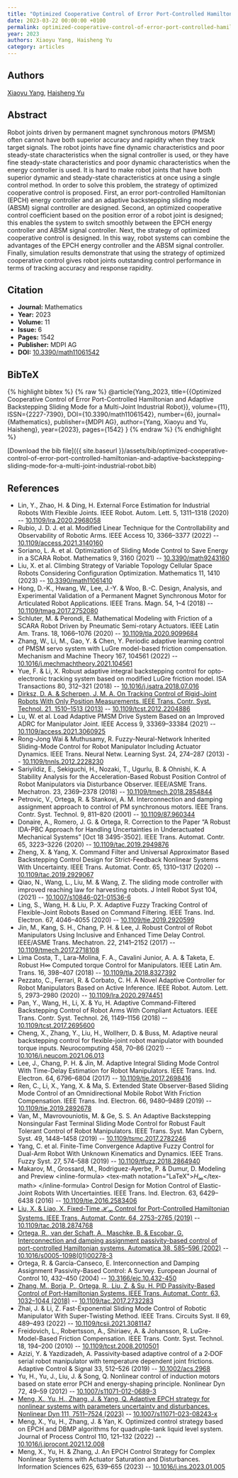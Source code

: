 ```yaml
---
title: "Optimized Cooperative Control of Error Port-Controlled Hamiltonian and Adaptive Backstepping Sliding Mode for a Multi-Joint Industrial Robot"
date: 2023-03-22 00:00:00 +0100
permalink: optimized-cooperative-control-of-error-port-controlled-hamiltonian-and-adaptive-backstepping-sliding-mode-for-a-multi-joint-industrial-robot
year: 2023
authors: Xiaoyu Yang, Haisheng Yu
category: articles
---
```

 
## Authors
[Xiaoyu Yang](authors/xiaoyu-yang), [Haisheng Yu](authors/haisheng-yu)
 
## Abstract
Robot joints driven by permanent magnet synchronous motors (PMSM) often cannot have both superior accuracy and rapidity when they track target signals. The robot joints have fine dynamic characteristics and poor steady-state characteristics when the signal controller is used, or they have fine steady-state characteristics and poor dynamic characteristics when the energy controller is used. It is hard to make robot joints that have both superior dynamic and steady-state characteristics at once using a single control method. In order to solve this problem, the strategy of optimized cooperative control is proposed. First, an error port-controlled Hamiltonian (EPCH) energy controller and an adaptive backstepping sliding mode (ABSM) signal controller are designed. Second, an optimized cooperative control coefficient based on the position error of a robot joint is designed; this enables the system to switch smoothly between the EPCH energy controller and ABSM signal controller. Next, the strategy of optimized cooperative control is designed. In this way, robot systems can combine the advantages of the EPCH energy controller and the ABSM signal controller. Finally, simulation results demonstrate that using the strategy of optimized cooperative control gives robot joints outstanding control performance in terms of tracking accuracy and response rapidity.
 
## Citation
- **Journal:** Mathematics
- **Year:** 2023
- **Volume:** 11
- **Issue:** 6
- **Pages:** 1542
- **Publisher:** MDPI AG
- **DOI:** [10.3390/math11061542](https://doi.org/10.3390/math11061542)
 
## BibTeX
{% highlight bibtex %}
{% raw %}
@article{Yang_2023,
  title={{Optimized Cooperative Control of Error Port-Controlled Hamiltonian and Adaptive Backstepping Sliding Mode for a Multi-Joint Industrial Robot}},
  volume={11},
  ISSN={2227-7390},
  DOI={10.3390/math11061542},
  number={6},
  journal={Mathematics},
  publisher={MDPI AG},
  author={Yang, Xiaoyu and Yu, Haisheng},
  year={2023},
  pages={1542}
}
{% endraw %}
{% endhighlight %}
 
[Download the bib file]({{ site.baseurl }}/assets/bib/optimized-cooperative-control-of-error-port-controlled-hamiltonian-and-adaptive-backstepping-sliding-mode-for-a-multi-joint-industrial-robot.bib)
 
## References
- Lin, Y., Zhao, H. & Ding, H. External Force Estimation for Industrial Robots With Flexible Joints. IEEE Robot. Autom. Lett. 5, 1311–1318 (2020) -- [10.1109/lra.2020.2968058](https://doi.org/10.1109/lra.2020.2968058)
- Rubio, J. D. J. et al. Modified Linear Technique for the Controllability and Observability of Robotic Arms. IEEE Access 10, 3366–3377 (2022) -- [10.1109/access.2021.3140160](https://doi.org/10.1109/access.2021.3140160)
- Soriano, L. A. et al. Optimization of Sliding Mode Control to Save Energy in a SCARA Robot. Mathematics 9, 3160 (2021) -- [10.3390/math9243160](https://doi.org/10.3390/math9243160)
- Liu, X. et al. Climbing Strategy of Variable Topology Cellular Space Robots Considering Configuration Optimization. Mathematics 11, 1410 (2023) -- [10.3390/math11061410](https://doi.org/10.3390/math11061410)
- Hong, D.-K., Hwang, W., Lee, J.-Y. & Woo, B.-C. Design, Analysis, and Experimental Validation of a Permanent Magnet Synchronous Motor for Articulated Robot Applications. IEEE Trans. Magn. 54, 1–4 (2018) -- [10.1109/tmag.2017.2752080](https://doi.org/10.1109/tmag.2017.2752080)
- Schluter, M. & Perondi, E. Mathematical Modeling with Friction of a SCARA Robot Driven by Pneumatic Semi-rotary Actuators. IEEE Latin Am. Trans. 18, 1066–1076 (2020) -- [10.1109/tla.2020.9099684](https://doi.org/10.1109/tla.2020.9099684)
- Zhang, W., Li, M., Gao, Y. & Chen, Y. Periodic adaptive learning control of PMSM servo system with LuGre model-based friction compensation. Mechanism and Machine Theory 167, 104561 (2022) -- [10.1016/j.mechmachtheory.2021.104561](https://doi.org/10.1016/j.mechmachtheory.2021.104561)
- Yue, F. & Li, X. Robust adaptive integral backstepping control for opto-electronic tracking system based on modified LuGre friction model. ISA Transactions 80, 312–321 (2018) -- [10.1016/j.isatra.2018.07.016](https://doi.org/10.1016/j.isatra.2018.07.016)
- [Dirksz, D. A. & Scherpen, J. M. A. On Tracking Control of Rigid-Joint Robots With Only Position Measurements. IEEE Trans. Contr. Syst. Technol. 21, 1510–1513 (2013)](on-tracking-control-of-rigid-joint-robots-with-only-position-measurements) -- [10.1109/tcst.2012.2204886](https://doi.org/10.1109/tcst.2012.2204886)
- Lu, W. et al. Load Adaptive PMSM Drive System Based on an Improved ADRC for Manipulator Joint. IEEE Access 9, 33369–33384 (2021) -- [10.1109/access.2021.3060925](https://doi.org/10.1109/access.2021.3060925)
- Rong-Jong Wai & Muthusamy, R. Fuzzy-Neural-Network Inherited Sliding-Mode Control for Robot Manipulator Including Actuator Dynamics. IEEE Trans. Neural Netw. Learning Syst. 24, 274–287 (2013) -- [10.1109/tnnls.2012.2228230](https://doi.org/10.1109/tnnls.2012.2228230)
- Sariyildiz, E., Sekiguchi, H., Nozaki, T., Ugurlu, B. & Ohnishi, K. A Stability Analysis for the Acceleration-Based Robust Position Control of Robot Manipulators via Disturbance Observer. IEEE/ASME Trans. Mechatron. 23, 2369–2378 (2018) -- [10.1109/tmech.2018.2854844](https://doi.org/10.1109/tmech.2018.2854844)
- Petrovic, V., Ortega, R. & Stankovi, A. M. Interconnection and damping assignment approach to control of PM synchronous motors. IEEE Trans. Contr. Syst. Technol. 9, 811–820 (2001) -- [10.1109/87.960344](https://doi.org/10.1109/87.960344)
- Donaire, A., Romero, J. G. & Ortega, R. Correction to the Paper “A Robust IDA-PBC Approach for Handling Uncertainties in Underactuated Mechanical Systems” [Oct 18 3495-3502]. IEEE Trans. Automat. Contr. 65, 3223–3226 (2020) -- [10.1109/tac.2019.2949876](https://doi.org/10.1109/tac.2019.2949876)
- Zheng, X. & Yang, X. Command Filter and Universal Approximator Based Backstepping Control Design for Strict-Feedback Nonlinear Systems With Uncertainty. IEEE Trans. Automat. Contr. 65, 1310–1317 (2020) -- [10.1109/tac.2019.2929067](https://doi.org/10.1109/tac.2019.2929067)
- Qiao, N., Wang, L., Liu, M. & Wang, Z. The sliding mode controller with improved reaching law for harvesting robots. J Intell Robot Syst 104, (2021) -- [10.1007/s10846-021-01536-6](https://doi.org/10.1007/s10846-021-01536-6)
- Ling, S., Wang, H. & Liu, P. X. Adaptive Fuzzy Tracking Control of Flexible-Joint Robots Based on Command Filtering. IEEE Trans. Ind. Electron. 67, 4046–4055 (2020) -- [10.1109/tie.2019.2920599](https://doi.org/10.1109/tie.2019.2920599)
- Jin, M., Kang, S. H., Chang, P. H. & Lee, J. Robust Control of Robot Manipulators Using Inclusive and Enhanced Time Delay Control. IEEE/ASME Trans. Mechatron. 22, 2141–2152 (2017) -- [10.1109/tmech.2017.2718108](https://doi.org/10.1109/tmech.2017.2718108)
- Lima Costa, T., Lara-Molina, F. A., Cavalini Junior, A. A. & Taketa, E. Robust H∞ Computed torque Control for Manipulators. IEEE Latin Am. Trans. 16, 398–407 (2018) -- [10.1109/tla.2018.8327392](https://doi.org/10.1109/tla.2018.8327392)
- Pezzato, C., Ferrari, R. & Corbato, C. H. A Novel Adaptive Controller for Robot Manipulators Based on Active Inference. IEEE Robot. Autom. Lett. 5, 2973–2980 (2020) -- [10.1109/lra.2020.2974451](https://doi.org/10.1109/lra.2020.2974451)
- Pan, Y., Wang, H., Li, X. & Yu, H. Adaptive Command-Filtered Backstepping Control of Robot Arms With Compliant Actuators. IEEE Trans. Contr. Syst. Technol. 26, 1149–1156 (2018) -- [10.1109/tcst.2017.2695600](https://doi.org/10.1109/tcst.2017.2695600)
- Cheng, X., Zhang, Y., Liu, H., Wollherr, D. & Buss, M. Adaptive neural backstepping control for flexible-joint robot manipulator with bounded torque inputs. Neurocomputing 458, 70–86 (2021) -- [10.1016/j.neucom.2021.06.013](https://doi.org/10.1016/j.neucom.2021.06.013)
- Lee, J., Chang, P. H. & Jin, M. Adaptive Integral Sliding Mode Control With Time-Delay Estimation for Robot Manipulators. IEEE Trans. Ind. Electron. 64, 6796–6804 (2017) -- [10.1109/tie.2017.2698416](https://doi.org/10.1109/tie.2017.2698416)
- Ren, C., Li, X., Yang, X. & Ma, S. Extended State Observer-Based Sliding Mode Control of an Omnidirectional Mobile Robot With Friction Compensation. IEEE Trans. Ind. Electron. 66, 9480–9489 (2019) -- [10.1109/tie.2019.2892678](https://doi.org/10.1109/tie.2019.2892678)
- Van, M., Mavrovouniotis, M. & Ge, S. S. An Adaptive Backstepping Nonsingular Fast Terminal Sliding Mode Control for Robust Fault Tolerant Control of Robot Manipulators. IEEE Trans. Syst. Man Cybern, Syst. 49, 1448–1458 (2019) -- [10.1109/tsmc.2017.2782246](https://doi.org/10.1109/tsmc.2017.2782246)
- Yang, C. et al. Finite-Time Convergence Adaptive Fuzzy Control for Dual-Arm Robot With Unknown Kinematics and Dynamics. IEEE Trans. Fuzzy Syst. 27, 574–588 (2019) -- [10.1109/tfuzz.2018.2864940](https://doi.org/10.1109/tfuzz.2018.2864940)
- Makarov, M., Grossard, M., Rodriguez-Ayerbe, P. & Dumur, D. Modeling and Preview &lt;inline-formula&gt; &lt;tex-math notation="LaTeX"&gt;$H_\infty$&lt;/tex-math&gt; &lt;/inline-formula&gt; Control Design for Motion Control of Elastic-Joint Robots With Uncertainties. IEEE Trans. Ind. Electron. 63, 6429–6438 (2016) -- [10.1109/tie.2016.2583406](https://doi.org/10.1109/tie.2016.2583406)
- [Liu, X. & Liao, X. Fixed-Time $\mathcal {H}_{\infty }$ Control for Port-Controlled Hamiltonian Systems. IEEE Trans. Automat. Contr. 64, 2753–2765 (2019)](fixed-time-mathcal-h-infty-control-for-port-controlled-hamiltonian-systems) -- [10.1109/tac.2018.2874768](https://doi.org/10.1109/tac.2018.2874768)
- [Ortega, R., van der Schaft, A., Maschke, B. & Escobar, G. Interconnection and damping assignment passivity-based control of port-controlled Hamiltonian systems. Automatica 38, 585–596 (2002)](interconnection-and-damping-assignment-passivity-based-control-of-port-controlled-hamiltonian-systems) -- [10.1016/s0005-1098(01)00278-3](https://doi.org/10.1016/s0005-1098(01)00278-3)
- Ortega, R. & García-Canseco, E. Interconnection and Damping Assignment Passivity-Based Control: A Survey. European Journal of Control 10, 432–450 (2004) -- [10.3166/ejc.10.432-450](https://doi.org/10.3166/ejc.10.432-450)
- [Zhang, M., Borja, P., Ortega, R., Liu, Z. & Su, H. PID Passivity-Based Control of Port-Hamiltonian Systems. IEEE Trans. Automat. Contr. 63, 1032–1044 (2018)](pid-passivity-based-control-of-port-hamiltonian-systems) -- [10.1109/tac.2017.2732283](https://doi.org/10.1109/tac.2017.2732283)
- Zhai, J. & Li, Z. Fast-Exponential Sliding Mode Control of Robotic Manipulator With Super-Twisting Method. IEEE Trans. Circuits Syst. II 69, 489–493 (2022) -- [10.1109/tcsii.2021.3081147](https://doi.org/10.1109/tcsii.2021.3081147)
- Freidovich, L., Robertsson, A., Shiriaev, A. & Johansson, R. LuGre-Model-Based Friction Compensation. IEEE Trans. Contr. Syst. Technol. 18, 194–200 (2010) -- [10.1109/tcst.2008.2010501](https://doi.org/10.1109/tcst.2008.2010501)
- Azizi, Y. & Yazdizadeh, A. Passivity‐based adaptive control of a 2‐DOF serial robot manipulator with temperature dependent joint frictions. Adaptive Control &amp; Signal 33, 512–526 (2019) -- [10.1002/acs.2968](https://doi.org/10.1002/acs.2968)
- Yu, H., Yu, J., Liu, J. & Song, Q. Nonlinear control of induction motors based on state error PCH and energy-shaping principle. Nonlinear Dyn 72, 49–59 (2012) -- [10.1007/s11071-012-0689-3](https://doi.org/10.1007/s11071-012-0689-3)
- [Meng, X., Yu, H., Zhang, J. & Yang, Q. Adaptive EPCH strategy for nonlinear systems with parameters uncertainty and disturbances. Nonlinear Dyn 111, 7511–7524 (2023)](adaptive-epch-strategy-for-nonlinear-systems-with-parameters-uncertainty-and-disturbances) -- [10.1007/s11071-023-08243-x](https://doi.org/10.1007/s11071-023-08243-x)
- Meng, X., Yu, H., Zhang, J. & Yan, K. Optimized control strategy based on EPCH and DBMP algorithms for quadruple-tank liquid level system. Journal of Process Control 110, 121–132 (2022) -- [10.1016/j.jprocont.2021.12.008](https://doi.org/10.1016/j.jprocont.2021.12.008)
- Meng, X., Yu, H. & Zhang, J. An EPCH Control Strategy for Complex Nonlinear Systems with Actuator Saturation and Disturbances. Information Sciences 625, 639–655 (2023) -- [10.1016/j.ins.2023.01.005](https://doi.org/10.1016/j.ins.2023.01.005)


